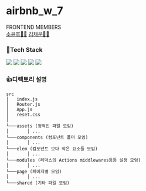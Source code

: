 # airbnb_w_7

FRONTEND MEMBERS\
[소윤호👨‍💻](https://github.com/younhoso) [김채운👩‍💻](https://github.com/gureumwoon)

### 🧳Tech Stack
![](https://img.shields.io/badge/HTML5-E34F26?style=for-the-badge&logo=HTML5&logoColor=white)
![](https://img.shields.io/badge/styledComponents-db7093?style=for-the-badge&logo=styled-components&logoColor=white)
![](https://img.shields.io/badge/REACT-0A395B?style=for-the-badge&logo=REACT&logoColor=white)
![](https://img.shields.io/badge/Javascript-F7DF1E?style=for-the-badge&logo=JavaScript&logoColor=black)
![](https://img.shields.io/badge/AXIOS-671ddf?style=for-the-badge&logo=AXIOS&logoColor=black)

### 👍디렉토리 설명
```
src
│   index.js
│   Router.js
│   App.js
│   reset.css
│
└───assets (정적인 파일 모임)
│		│ ...
└───components (컴포넌트 폴더 모임)
│		│ ...
└───elem (컴포넌트 보다 작은 요소들 모임)
│		│ ...
└───modules (리덕스의 Actions middlewares등등 설정 모임)
│		│ ...
└───page (페이지별 모임)
│		│ ...
└───shared (기타 파일 모임)
```